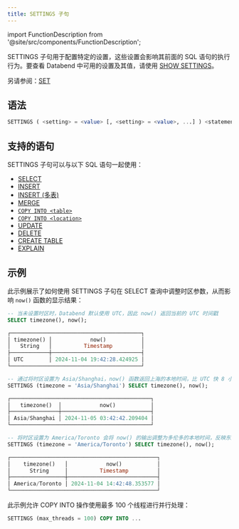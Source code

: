 ```yaml
---
title: SETTINGS 子句
---
```

import FunctionDescription from '@site/src/components/FunctionDescription';

<FunctionDescription description="引入或更新版本：v1.2.652"/>

SETTINGS 子句用于配置特定的设置，这些设置会影响其前面的 SQL 语句的执行行为。要查看 Databend 中可用的设置及其值，请使用 [SHOW SETTINGS](../50-administration-cmds/03-show-settings.md)。

另请参阅：[SET](../50-administration-cmds/02-set-global.md)

## 语法

```sql
SETTINGS ( <setting> = <value> [, <setting> = <value>, ...] ) <statement>
```

## 支持的语句

SETTINGS 子句可以与以下 SQL 语句一起使用：

- [SELECT](01-query-select.md)
- [INSERT](../10-dml/dml-insert.md)
- [INSERT (多表)](../10-dml/dml-insert-multi.md)
- [MERGE](../10-dml/dml-merge.md)
- [`COPY INTO <table>`](../10-dml/dml-copy-into-table.md)
- [`COPY INTO <location>`](../10-dml/dml-copy-into-location.md)
- [UPDATE](../10-dml/dml-update.md)
- [DELETE](../10-dml/dml-delete-from.md)
- [CREATE TABLE](../00-ddl/01-table/10-ddl-create-table.md)
- [EXPLAIN](../40-explain-cmds/explain.md)

## 示例

此示例展示了如何使用 SETTINGS 子句在 SELECT 查询中调整时区参数，从而影响 `now()` 函数的显示结果：

```sql
-- 当未设置时区时，Databend 默认使用 UTC，因此 now() 返回当前的 UTC 时间戳
SELECT timezone(), now();

┌─────────────────────────────────────────┐
│ timezone() │            now()           │
│   String   │          Timestamp         │
├────────────┼────────────────────────────┤
│ UTC        │ 2024-11-04 19:42:28.424925 │
└─────────────────────────────────────────┘

-- 通过将时区设置为 Asia/Shanghai，now() 函数返回上海的本地时间，比 UTC 快 8 小时。
SETTINGS (timezone = 'Asia/Shanghai') SELECT timezone(), now();

┌────────────────────────────────────────────┐
│   timezone()  │            now()           │
├───────────────┼────────────────────────────┤
│ Asia/Shanghai │ 2024-11-05 03:42:42.209404 │
└────────────────────────────────────────────┘

-- 将时区设置为 America/Toronto 会将 now() 的输出调整为多伦多的本地时间，反映东部时区（UTC-5 或夏令时期间的 UTC-4）。
SETTINGS (timezone = 'America/Toronto') SELECT timezone(), now();

┌──────────────────────────────────────────────┐
│    timezone()   │            now()           │
│      String     │          Timestamp         │
├─────────────────┼────────────────────────────┤
│ America/Toronto │ 2024-11-04 14:42:48.353577 │
└──────────────────────────────────────────────┘
```

此示例允许 COPY INTO 操作使用最多 100 个线程进行并行处理：

```sql
SETTINGS (max_threads = 100) COPY INTO ...
```